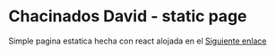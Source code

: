 # Chacinados David - static page

Simple pagina estatica hecha con react alojada en el [Siguiente enlace](https://chacinadosdavid.com/) 
